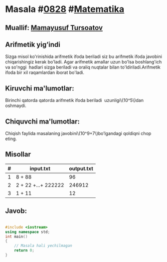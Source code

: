 
<h1>Masala #<a href="https://robocontest.uz/tasks/0828">0828</a> #<a href="https://robocontest.uz/tasks?category=7">Matematika</a></h1>
<h2> Muallif: <a href="https://robocontest.uz/profile/tursoatov_mamayusuf">Mamayusuf Tursoatov</a></h2>
<h2>Arifmetik yig’indi</h2>
<p>Sizga misol ko'rinishida arifmetik ifoda beriladi siz bu arifmetik ifoda javobini chiqarishingiz kerak bo'ladi. Agar arifmetik amallar uzun bo'lsa boshlang'ich va so'nggi  hadlari sizga beriladi va oraliq nuqtalar bilan to'ldiriladi.Arifmetik ifoda bir xil raqamlardan iborat bo'ladi.</p>
<h2>Kiruvchi ma'lumotlar:</h2>
<p>Birinchi qatorda qatorda arifmetik ifoda beriladi  uzunligi\(10^5\)dan oshmaydi.</p>
<h2>Chiquvchi ma'lumotlar:</h2>
<p>Chiqish faylida masalaning javobini\(10^9+7\)bo’lgandagi qoldiqni chop eting.</p>
<h2>Misollar</h2>
<table>
    <thead>
        <tr>
            <th>#</th>
            <th>input.txt</th>
            <th>output.txt</th>
        </tr>
    </thead>
    <tbody>
            <tr>
                <td>1</td>
                <td>8 + 88</td>
                <td>96</td>
            </tr>
            <tr>
                <td>2</td>
                <td>2 + 22 +...+ 222222</td>
                <td>246912</td>
            </tr>
            <tr>
                <td>3</td>
                <td>1 + 11</td>
                <td>12</td>
            </tr>
    </tbody>
    </table>
    
<h2>Javob:</h2>

######
```cpp
#include <iostream>
using namespace std;
int main()
{
    // Masala hali yechilmagan
    return 0;
}
```

